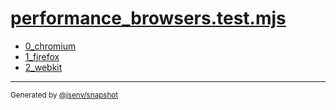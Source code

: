 # [performance_browsers.test.mjs](../performance_browsers.test.mjs)


- [0_chromium](0_chromium/0_chromium.md)
- [1_firefox](1_firefox/1_firefox.md)
- [2_webkit](2_webkit/2_webkit.md)

---

<sub>
  Generated by <a href="https://github.com/jsenv/core/tree/main/packages/tooling/snapshot">@jsenv/snapshot</a>
</sub>
